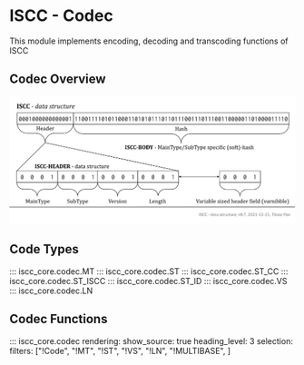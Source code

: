 # **ISCC** - Codec

This module implements encoding, decoding and transcoding functions of ISCC

## Codec Overview

![ISCC - data structure](../images/iscc-data-structure.svg)

## Code Types

::: iscc_core.codec.MT
::: iscc_core.codec.ST
::: iscc_core.codec.ST_CC
::: iscc_core.codec.ST_ISCC
::: iscc_core.codec.ST_ID
::: iscc_core.codec.VS
::: iscc_core.codec.LN

## Codec Functions


::: iscc_core.codec
    rendering:
        show_source: true
        heading_level: 3
    selection:
        filters: ["!Code", "!MT",  "!ST", "!VS", "!LN", "!MULTIBASE", ]



